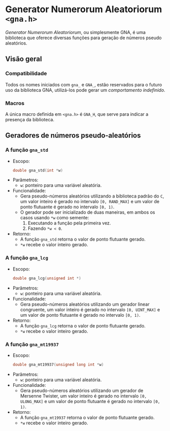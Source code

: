 # Generator Numerorum Aleatoriorum `<gna.h>`

*Generator Numerorum Aleatoriorum*, ou simplesmente GNA,
é uma biblioteca que oferece diversas funções
para geração de números pseudo aleatórios.

## Visão geral

### Compatibilidade

Todos os nomes iniciados com `gna_` e `GNA_`,
estão reservados para o futuro
uso da biblioteca GNA,
utilizá-los pode gerar um *comportamento indefinido*.

### Macros

A única macro definida em `<gna.h>` é `GNA_H`,
que serve para indicar a presença da biblioteca.

## Geradores de números pseudo-aleatórios

### A função `gna_std`

* Escopo:
   ```c
   double gna_std(int *w)
   ```
* Parâmetros:
   * `w`: ponteiro para uma variável aleatória.
* Funcionalidade:
   * Gera pseudo-números aleatórios utilizando a biblioteca padrão do `C`,
      um valor inteiro é gerado no intervalo `[0, RAND_MAX]`
      e um valor de ponto flutuante é gerado no intervalo `[0, 1)`.
   * O gerador pode ser inicializado de duas maneiras,
      em ambos os casos usando `*w` como semente:
      1) Executando a função pela primeira vez.
      2) Fazendo `*w < 0`.
* Retorno:
   * A função `gna_std` retorna o valor de ponto flutuante gerado.
   * `*w` recebe o valor inteiro gerado.

### A função `gna_lcg`

* Escopo:
   ```c
   double gna_lcg(unsigned int *)
   ```
* Parâmetros:
   * `w`: ponteiro para uma variável aleatória.
* Funcionalidade:
   * Gera pseudo-números aleatórios utilizando um gerador linear congruente,
      um valor inteiro é gerado no intervalo `[0, UINT_MAX]`
      e um valor de ponto flutuante é gerado no intervalo `[0, 1)`.
* Retorno:
   * A função `gna_lcg` retorna o valor de ponto flutuante gerado.
   * `*w` recebe o valor inteiro gerado.

### A função `gna_mt19937`

* Escopo:
   ```c
   double gna_mt19937(unsigned long int *w)
   ```
* Parâmetros:
   * `w`: ponteiro para uma variável aleatória.
* Funcionalidade:
   * Gera pseudo-números aleatórios utilizando um gerador de Mersenne Twister,
      um valor inteiro é gerado no intervalo `[0, ULONG_MAX]`
      e um valor de ponto flutuante é gerado no intervalo `[0, 1)`.
* Retorno:
   * A função `gna_mt19937` retorna o valor de ponto flutuante gerado.
   * `*w` recebe o valor inteiro gerado.
